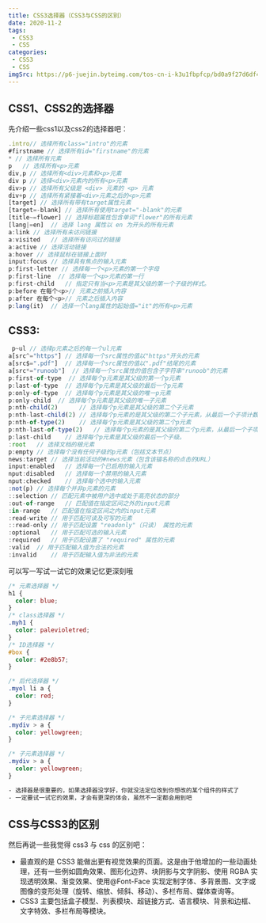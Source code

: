```yaml
---
title: CSS3选择器（CSS3与CSS的区别）
date: 2020-11-2
tags:
 - CSS3
 - CSS
categories:
 - CSS3
 - CSS
imgSrc: https://p6-juejin.byteimg.com/tos-cn-i-k3u1fbpfcp/bd0a9f27d6df44be800699911ac62a9c~tplv-k3u1fbpfcp-watermark.image
---
```


## CSS1、CSS2的选择器

先介绍一些css1以及css2的选择器吧：

```javascript
.intro// 选择所有class="intro"的元素
#firstname // 选择所有id="firstname"的元素
* // 选择所有元素
p 	// 选择所有<p>元素
div,p // 选择所有<div>元素和<p>元素
div p // 选择<div>元素内的所有<p>元素
div>p // 选择所有父级是 <div> 元素的 <p> 元素
div+p // 选择所有紧接着<div>元素之后的<p>元素
[target] // 选择所有带有target属性元素
[target=-blank] // 选择所有使用target="-blank"的元素
[title~=flower]	// 选择标题属性包含单词"flower"的所有元素
[lang|=en]	// 选择 lang 属性以 en 为开头的所有元素
a:link // 选择所有未访问链接
a:visited 	// 选择所有访问过的链接
a:active // 选择活动链接
a:hover // 选择鼠标在链接上面时
input:focus // 选择具有焦点的输入元素
p:first-letter // 选择每一个<p>元素的第一个字母
p:first-line  // 选择每一个<p>元素的第一行
p:first-child 	// 指定只有当<p>元素是其父级的第一个子级的样式。
p:before 在每个<p>// 元素之前插入内容
p:after 在每个<p>// 元素之后插入内容
p:lang(it)  // 选择一个lang属性的起始值="it"的所有<p>元素
```

## CSS3:

```javascript
 p~ul // 选择p元素之后的每一个ul元素
a[src^="https"] // 选择每一个src属性的值以"https"开头的元素
a[src$=".pdf"]  // 选择每一个src属性的值以".pdf"结尾的元素
a[src*="runoob"]  // 选择每一个src属性的值包含子字符串"runoob"的元素
p:first-of-type  // 选择每个p元素是其父级的第一个p元素
p:last-of-type  // 选择每个p元素是其父级的最后一个p元素
p:only-of-type  // 选择每个p元素是其父级的唯一p元素
p:only-child  // 选择每个p元素是其父级的唯一子元素
p:nth-child(2)  	// 选择每个p元素是其父级的第二个子元素
p:nth-last-child(2)	// 选择每个p元素的是其父级的第二个子元素，从最后一个子项计数
p:nth-of-type(2)	// 选择每个p元素是其父级的第二个p元素
p:nth-last-of-type(2)	// 选择每个p元素的是其父级的第二个p元素，从最后一个子项计数
p:last-child	// 选择每个p元素是其父级的最后一个子级。
:root	// 选择文档的根元素
p:empty	// 选择每个没有任何子级的p元素（包括文本节点）
news:target	// 选择当前活动的#news元素（包含该锚名称的点击的URL）
input:enabled	// 选择每一个已启用的输入元素
nput:disabled	// 选择每一个禁用的输入元素
nput:checked	// 选择每个选中的输入元素
:not(p)	// 选择每个并非p元素的元素
::selection	// 匹配元素中被用户选中或处于高亮状态的部分
:out-of-range	// 匹配值在指定区间之外的input元素
:in-range	// 匹配值在指定区间之内的input元素
:read-write	// 用于匹配可读及可写的元素
::read-only	// 用于匹配设置 "readonly"（只读） 属性的元素
:optional	// 用于匹配可选的输入元素
:required	// 用于匹配设置了 "required" 属性的元素
:valid	// 用于匹配输入值为合法的元素
:invalid	// 用于匹配输入值为非法的元素
```

可以写一写试一试它的效果记忆更深刻哦

```css
/* 元素选择器 */
h1 {
  color: blue;
}
/* class选择器 */
.myh1 {
  color: palevioletred;
}
/* ID选择器 */
#box {
  color: #2e8b57;
}
```

```css
/* 后代选择器 */
.myol li a {
  color: red;
}

/* 子元素选择器 */
.mydiv > a {
  color: yellowgreen;
}

/* 子元素选择器 */
.mydiv > a {
  color: yellowgreen;
}
```

```bash
- 选择器是很重要的，如果选择器没学好，你就没法定位改到你想改的某个组件的样式了
- 一定要试一试它的效果，才会有更深的体会，虽然不一定都会用到吧
```

## CSS与CSS3的区别

然后再说一些我觉得 css3 与 css 的区别吧：

- 最直观的是 CSS3 能做出更有视觉效果的页面。这是由于他增加的一些动画处理，还有一些例如圆角效果、图形化边界、块阴影与文字阴影、使用 RGBA 实现透明效果、渐变效果、使用@Font-Face 实现定制字体、多背景图、文字或图像的变形处理（旋转、缩放、倾斜、移动）、多栏布局、媒体查询等。
- CSS3 主要包括盒子模型、列表模块、超链接方式、语言模块、背景和边框、文字特效、多栏布局等模块。
